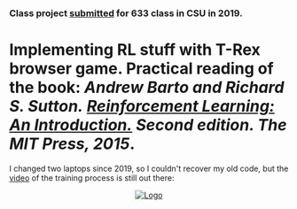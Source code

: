 ### Class project [submitted](https://drive.google.com/file/d/1Jb611T8DZr1AreRpRU-b2-4Xez0ZQBNM/view?usp=sharing) for 633 class in CSU in 2019.

Implementing RL stuff with T-Rex browser game. Practical reading of the book: **_Andrew Barto and Richard S. Sutton._** [**_Reinforcement Learning: An Introduction._**](https://web.stanford.edu/class/psych209/Readings/SuttonBartoIPRLBook2ndEd.pdf) **_Second edition. The MIT Press, 2015_**.
=======

I changed two laptops since 2019, so I couldn't recover my old code, but the [video](https://www.youtube.com/watch?v=B6OjPTwZ6Qs) of the training process is still out there:

<p align="center">
  <a href="https://www.youtube.com/watch?v=B6OjPTwZ6Qs">
    <img src="https://raw.githubusercontent.com/kkarimov/T_Rex_DQN/master/thumbnail.png" alt="Logo">
</p>

